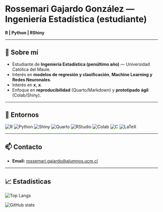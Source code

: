 # Rossemari Gajardo González — Ingeniería Estadística (estudiante)

**R | Python | RShiny**

---

## 👋 Sobre mí

- Estudiante de **Ingeniería Estadística (penúltimo año)** — Universidad Católica del Maule.  
- Interés en **modelos de regresión y clasificación**, **Machine Learning y Redes Neuronales**.
- Interés en **x**, **x**. 
- Enfoque en **reproducibilidad** (Quarto/Markdown) y **prototipado ágil** (Colab/Shiny).

---

## 🧰 Entornos

![R](https://img.shields.io/badge/R-276DC3?logo=r&logoColor=white)
![Python](https://img.shields.io/badge/Python-3776AB?logo=python&logoColor=white)
![Shiny](https://img.shields.io/badge/Shiny-000000?logo=r&logoColor=white)
![Quarto](https://img.shields.io/badge/Quarto-2D2D2D?logo=quarto&logoColor=white)
![RStudio](https://img.shields.io/badge/RStudio-75AADB?logo=rstudio&logoColor=white)
![Colab](https://img.shields.io/badge/Colab-F9AB00?logo=googlecolab&logoColor=black)
![C](https://img.shields.io/badge/C-A8B9CC?logo=c&logoColor=black)
![LaTeX](https://img.shields.io/badge/LaTeX-008080?logo=latex&logoColor=white)

---

## 📫 Contacto

- **Email:** rossemari.gajardo@alumnos.ucm.cl

---

## 📈 Estadísticas

![Top Langs](https://github-readme-stats.vercel.app/api/top-langs/?username=Rossemari&layout=compact&langs_count=6&hide=jupyter%20notebook,html,css&theme=tokyonight&cache_seconds=21600&v=2 "Lenguajes más usados")

![GitHub stats](https://github-readme-stats.vercel.app/api?username=Rossemari&show_icons=true&theme=tokyonight&include_all_commits=true&count_private=true&cache_seconds=21600&v=2 "Estadísticas generales")
